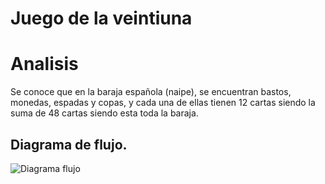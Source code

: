 # Juego de la veintiuna

# Analisis
Se conoce que en la baraja española (naipe), se encuentran bastos, monedas, espadas y copas, y cada una de ellas tienen 12 cartas siendo la suma de 48 cartas siendo esta toda la baraja.
## Diagrama de flujo.

![Diagrama flujo](diagrama.png "Diagrama de flujo")
